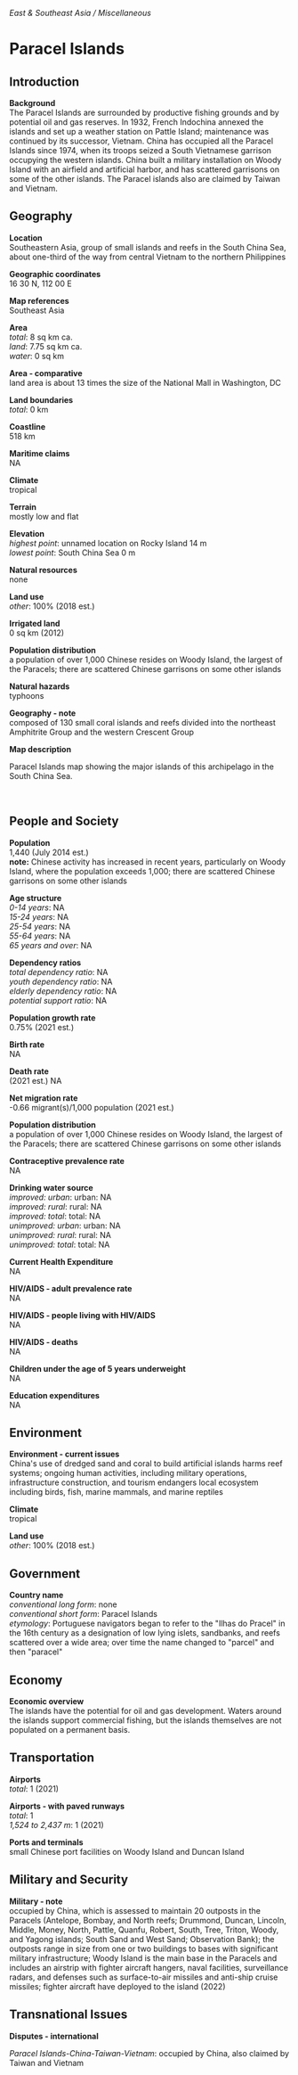 _East & Southeast Asia / Miscellaneous_

# Paracel Islands

## Introduction

**Background**<br>
The Paracel Islands are surrounded by productive fishing grounds and by potential oil and gas reserves. In 1932, French Indochina annexed the islands and set up a weather station on Pattle Island; maintenance was continued by its successor, Vietnam. China has occupied all the Paracel Islands since 1974, when its troops seized a South Vietnamese garrison occupying the western islands. China built a military installation on Woody Island with an airfield and artificial harbor, and has scattered garrisons on some of the other islands. The Paracel islands also are claimed by Taiwan and Vietnam.<br>

## Geography

**Location**<br>
Southeastern Asia, group of small islands and reefs in the South China Sea, about one-third of the way from central Vietnam to the northern Philippines<br>

**Geographic coordinates**<br>
16 30 N, 112 00 E<br>

**Map references**<br>
Southeast Asia<br>

**Area**<br>
_total_: 8 sq km ca.<br>
_land_: 7.75 sq km ca.<br>
_water_: 0 sq km<br>

**Area - comparative**<br>
land area is about 13 times the size of the National Mall in Washington, DC<br>

**Land boundaries**<br>
_total_: 0 km<br>

**Coastline**<br>
518 km<br>

**Maritime claims**<br>
NA<br>

**Climate**<br>
tropical<br>

**Terrain**<br>
mostly low and flat<br>

**Elevation**<br>
_highest point_: unnamed location on Rocky Island 14 m<br>
_lowest point_: South China Sea 0 m<br>

**Natural resources**<br>
none<br>

**Land use**<br>
_other_: 100% (2018 est.)<br>

**Irrigated land**<br>
0 sq km (2012)<br>

**Population distribution**<br>
a population of over 1,000 Chinese resides on Woody Island, the largest of the Paracels; there are scattered Chinese garrisons on some other islands<br>

**Natural hazards**<br>
typhoons<br>

**Geography - note**<br>
composed of 130 small coral islands and reefs divided into the northeast Amphitrite Group and the western Crescent Group<br>

**Map description**<br>
<p>Paracel Islands map showing the major islands of this archipelago in the South China Sea.</p><br>

## People and Society

**Population**<br>
1,440 (July 2014 est.)<br>
<strong>note:</strong> Chinese activity has increased in recent years, particularly on Woody Island, where the population exceeds 1,000; there are scattered Chinese garrisons on some other islands<br>

**Age structure**<br>
_0-14 years_: NA<br>
_15-24 years_: NA<br>
_25-54 years_: NA<br>
_55-64 years_: NA<br>
_65 years and over_: NA<br>

**Dependency ratios**<br>
_total dependency ratio_: NA<br>
_youth dependency ratio_: NA<br>
_elderly dependency ratio_: NA<br>
_potential support ratio_: NA<br>

**Population growth rate**<br>
0.75% (2021 est.)<br>

**Birth rate**<br>
NA<br>

**Death rate**<br>
(2021 est.) NA<br>

**Net migration rate**<br>
-0.66 migrant(s)/1,000 population (2021 est.)<br>

**Population distribution**<br>
a population of over 1,000 Chinese resides on Woody Island, the largest of the Paracels; there are scattered Chinese garrisons on some other islands<br>

**Contraceptive prevalence rate**<br>
NA<br>

**Drinking water source**<br>
_improved: urban_: urban: NA<br>
_improved: rural_: rural: NA<br>
_improved: total_: total: NA<br>
_unimproved: urban_: urban: NA<br>
_unimproved: rural_: rural: NA<br>
_unimproved: total_: total: NA<br>

**Current Health Expenditure**<br>
NA<br>

**HIV/AIDS - adult prevalence rate**<br>
NA<br>

**HIV/AIDS - people living with HIV/AIDS**<br>
NA<br>

**HIV/AIDS - deaths**<br>
NA<br>

**Children under the age of 5 years underweight**<br>
NA<br>

**Education expenditures**<br>
NA<br>

## Environment

**Environment - current issues**<br>
China's use of dredged sand and coral to build artificial islands harms reef systems; ongoing human activities, including military operations, infrastructure construction, and tourism endangers local ecosystem including birds, fish, marine mammals, and marine reptiles<br>

**Climate**<br>
tropical<br>

**Land use**<br>
_other_: 100% (2018 est.)<br>

## Government

**Country name**<br>
_conventional long form_: none<br>
_conventional short form_: Paracel Islands<br>
_etymology_: Portuguese navigators began to refer to the "Ilhas do Pracel" in the 16th century as a designation of low lying islets, sandbanks, and reefs scattered over a wide area; over time the name changed to "parcel" and then "paracel"<br>

## Economy

**Economic overview**<br>
The islands have the potential for oil and gas development. Waters around the islands support commercial fishing, but the islands themselves are not populated on a permanent basis.<br>

## Transportation

**Airports**<br>
_total_: 1 (2021)<br>

**Airports - with paved runways**<br>
_total_: 1<br>
_1,524 to 2,437 m_: 1 (2021)<br>

**Ports and terminals**<br>
small Chinese port facilities on Woody Island and Duncan Island<br>

## Military and Security

**Military - note**<br>
occupied by China, which is assessed to maintain 20 outposts in the Paracels (Antelope, Bombay, and North reefs; Drummond, Duncan, Lincoln, Middle, Money, North, Pattle, Quanfu, Robert, South, Tree, Triton, Woody, and Yagong islands; South Sand and West Sand; Observation Bank); the outposts range in size from one or two buildings to bases with significant military infrastructure; Woody Island is the main base in the Paracels and includes an airstrip with fighter aircraft hangers, naval facilities, surveillance radars, and defenses such as surface-to-air missiles and anti-ship cruise missiles; fighter aircraft have deployed to the island (2022)<br>

## Transnational Issues

**Disputes - international**<br>
<p><em>Paracel Islands-China-Taiwan-Vietnam</em>: occupied by China, also claimed by Taiwan and Vietnam</p><br>

